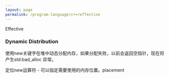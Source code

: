 ```yaml
---
layout: page
permalink: /program-language/c++/effective
---
```


Effective

### Dynamic Distribution
使用new关键字在堆中动态分配内存，如果分配失败，以前会返回空指针，现在将产生std:bad_alloc
异常。

定位new运算符 - 可以指定需要使用的内存位置。placement
